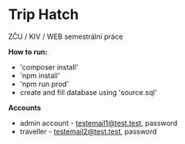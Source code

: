 # Trip Hatch

ZČU / KIV / WEB semestrální práce

**How to run:**
* 'composer install'
* 'npm install'
* 'npm run prod'
* create and fill database using 'source.sql'

**Accounts**
* admin account - testemail1@test.test, password
* traveller - testemail2@test.test, password
